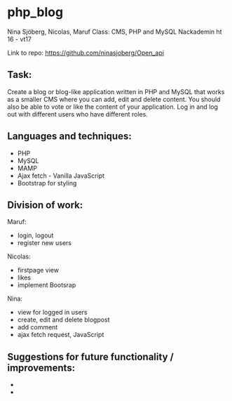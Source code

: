 # php_blog

Nina Sjöberg, Nicolas, Maruf
Class: CMS, PHP and MySQL 
Nackademin ht 16 - vt17


Link to repo: https://github.com/ninasjoberg/Open_api

## Task:

Create a blog or blog-like application written in PHP and MySQL that works as a smaller CMS where you can add, edit and delete content. 
You should also be able to vote or like the content of your application. Log in and log out with different users who have different roles.


## Languages and techniques:

- PHP
- MySQL
- MAMP
- Ajax fetch - Vanilla JavaScript 
- Bootstrap for styling


## Division of work:

Maruf:
- login, logout
- register new users

Nicolas:
- firstpage view
- likes
- implement Bootsrap 

Nina:
- view for logged in users
- create, edit and delete blogpost
- add comment
- ajax fetch request, JavaScript


## Suggestions for future functionality / improvements:
- 
- 


